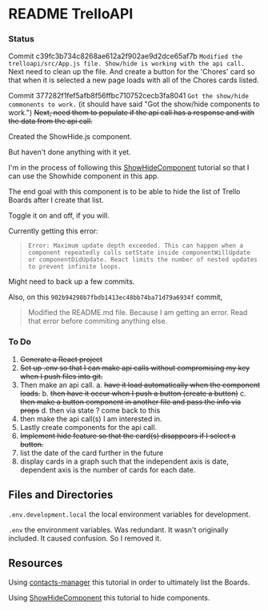 # README TrelloAPI

### Status
Commit c39fc3b734c8268ae612a2f902ae9d2dce65af7b
`Modified the trelloapi/src/App.js file. Show/hide is working with the api call.`
Next need to clean up the file.
And create a button for the 'Chores' card so that when it is selected a new page loads with all of the Chores cards listed.

Commit 377282f1fef5afb8f56ffbc710752cecb3fa8041
`Got the show/hide commonents to work.` (it should have said "Got the show/hide components to work.")
~~Next, need them to populate if the api call has a response and with the data from the api call.~~

Created the ShowHide.js component.

But haven't done anything with it yet. 

I'm in the process of following this [ShowHideComponent](https://github.com/JamieBort/LearningDirectory/tree/master/JavaScript/Frameworks/React/ShowHideComponent) tutorial so that I can use the Showhide component in this app.

The end goal with this component is to be able to hide the list of Trello Boards after I create that list. 

Toggle it on and off, if you will.

Currently getting this error:
>`Error: Maximum update depth exceeded. This can happen when a component repeatedly calls setState inside componentWillUpdate or componentDidUpdate. React limits the number of nested updates to prevent infinite loops.`

Might need to back up a few commits.

Also, on this `902b94298b7fbdb1413ec48bb74ba71d79a6934f` commit, 
>Modified the README.md file. Because I am getting an error. Read that error before commiting anything else.

### To Do
1. ~~Generate a React project~~
2. ~~Set up .env so that I can make api calls without compromising my key when I push files into git.~~
3. Then make an api call.
  a. ~~have it load automatically when the component loads.~~
  b. ~~then have it occur when I push a button (create a button)~~
  c. ~~then make a button component in another file and pass the info via props~~
  d. then via state ? come back to this
4. then make the api call(s) I am interested in.
5. Lastly create components for the api call.
6. ~~Implement hide feature so that the card(s) disappears if I select a button.~~
7. list the date of the card further in the future
8. display cards in a graph such that the independent axis is date, dependent axis is the number of cards for each date.

## Files and Directories
`.env.development.local` the local environment variables for development.

`.env` the environment variables. Was redundant. It wasn't originally included. It caused confusion. So I removed it.

## Resources
Using [contacts-manager](https://github.com/JamieBort/LearningDirectory/tree/master/JavaScript/Frameworks/React/contacts-manager) this tutorial in order to ultimately list the Boards.

Using [ShowHideComponent](https://github.com/JamieBort/LearningDirectory/tree/master/JavaScript/Frameworks/React/ShowHideComponent) this tutorial to hide components.